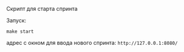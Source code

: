 Скрипт для старта спринта

Запуск:

```make start```

адрес с окном для ввода нового спринта: ```http://127.0.0.1:8080/```
